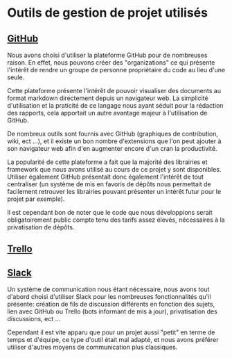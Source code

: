 # Outils de gestion de projet utilisés

## [GitHub](https://github.com)

Nous avons choisi d'utiliser la plateforme GitHub pour de nombreuses raison. En effet, nous pouvons créer des "organizations" ce qui présente l'intérêt de rendre un groupe de personne propriétaire du code au lieu d'une seule.

Cette plateforme présente l'intérêt de pouvoir visualiser des documents au format markdown directement depuis un navigateur web. La simplicité d'utilisation et la praticité de ce langage nous ayant séduit pour la rédaction des rapports, cela apportait un autre avantage majeur à l'utilisation de GitHub.

De nombreux outils sont fournis avec GitHub (graphiques de contribution, wiki, ect ...), et il existe un bon nombre d'extensions que l'on peut ajouter à son navigateur web afin d'en augmenter encore d'un cran la productivité.

La popularité de cette plateforme a fait que la majorité des librairies et framework que nous avons utilisé au cours de ce projet y sont disponibles. Utiliser également GitHub présentait donc également l'intérêt de tout centraliser (un système de mis en favoris de dépôts nous permettait de facilement retrouver les librairies pouvant présenter un intérêt futur pour le projet par exemple).

Il est cependant bon de noter que le code que nous développions serait obligatoirement public compte tenu des tarifs assez élevés, nécessaires à la privatisation de dépôts.


## [Trello](https://trello.com)


## [Slack](https://slack.com)

Un système de communication nous étant nécessaire, nous avons tout d'abord choisi d'utiliser Slack pour les nombreuses fonctionnalités qu'il présente: création de fils de discussion différents en fonction des sujets, lien avec GitHub ou Trello (bots informant de mis à jour), privatisation des discussions, ect ...

Cependant il est vite apparu que pour un projet aussi "petit" en terme de temps et d'équipe, ce type d'outil était mal adapté, et nous avons préférer utiliser d'autres moyens de communication plus classiques.  
